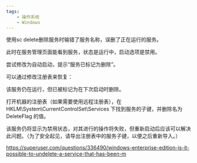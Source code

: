 ```yaml
---
tags:
    - 操作系统
    - Windows
---
```


使用sc delete删除服务时输错了服务名称，误删了正在运行的服务。

此时在服务管理页面能看到服务，状态是运行中，启动选项是禁用。

尝试修改为自动启动，提示“服务已标记为删除”。



可以通过修改注册表来恢复：

该服务仍在运行，但已被标记为在下次启动时删除。

打开机器的注册表（如果需要使用远程注册表），在 HKLM\System\CurrentControlSet\Services 下找到服务的子键，并删除名为 DeleteFlag 的值。

该服务仍将显示为禁用状态，对其进行的操作将失败，但重新启动后应该可以解决此问题。（为了安全起见，请导出注册表中的服务子键，以便之后重新导入。）

https://superuser.com/questions/336490/windows-enterprise-edition-is-it-possible-to-undelete-a-service-that-has-been-m